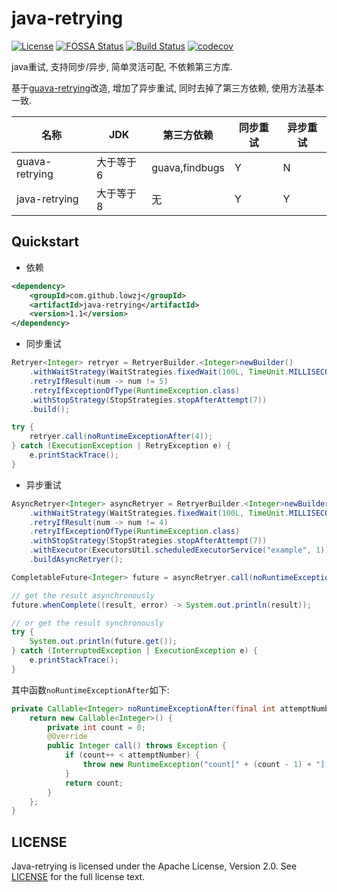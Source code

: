 # java-retrying

[![License](https://img.shields.io/badge/License-Apache%202-brightgreen.svg)](https://github.com/lowzj/java-retrying/blob/master/LICENSE)
[![FOSSA Status](https://app.fossa.io/api/projects/git%2Bgithub.com%2Flowzj%2Fjava-retrying.svg?type=shield)](https://app.fossa.io/projects/git%2Bgithub.com%2Flowzj%2Fjava-retrying?ref=badge_shield)
[![Build Status](https://travis-ci.org/lowzj/java-retrying.svg?branch=master)](https://travis-ci.org/lowzj/java-retrying)
[![codecov](https://codecov.io/gh/lowzj/java-retrying/branch/master/graph/badge.svg)](https://codecov.io/gh/lowzj/java-retrying)

java重试, 支持同步/异步, 简单灵活可配, 不依赖第三方库.

基于[guava-retrying](https://github.com/rholder/guava-retrying)改造, 增加了异步重试, 同时去掉了第三方依赖, 使用方法基本一致.

名称 | JDK | 第三方依赖 | 同步重试 | 异步重试
---- | --- | ---- | -------- | --------
guava-retrying | 大于等于6 | guava,findbugs | Y | N
java-retrying | 大于等于8 | 无 | Y | Y

## Quickstart

* 依赖
```xml
<dependency>
    <groupId>com.github.lowzj</groupId>
    <artifactId>java-retrying</artifactId>
    <version>1.1</version>
</dependency>
```

* 同步重试
```java
Retryer<Integer> retryer = RetryerBuilder.<Integer>newBuilder()
    .withWaitStrategy(WaitStrategies.fixedWait(100L, TimeUnit.MILLISECONDS))
    .retryIfResult(num -> num != 5)
    .retryIfExceptionOfType(RuntimeException.class)
    .withStopStrategy(StopStrategies.stopAfterAttempt(7))
    .build();

try {
    retryer.call(noRuntimeExceptionAfter(4));
} catch (ExecutionException | RetryException e) {
    e.printStackTrace();
}
```

* 异步重试
```java
AsyncRetryer<Integer> asyncRetryer = RetryerBuilder.<Integer>newBuilder()
    .withWaitStrategy(WaitStrategies.fixedWait(100L, TimeUnit.MILLISECONDS))
    .retryIfResult(num -> num != 4)
    .retryIfExceptionOfType(RuntimeException.class)
    .withStopStrategy(StopStrategies.stopAfterAttempt(7))
    .withExecutor(ExecutorsUtil.scheduledExecutorService("example", 1))
    .buildAsyncRetryer();

CompletableFuture<Integer> future = asyncRetryer.call(noRuntimeExceptionAfter(3));

// get the result asynchronously
future.whenComplete((result, error) -> System.out.println(result));

// or get the result synchronously
try {
    System.out.println(future.get());
} catch (InterruptedException | ExecutionException e) {
    e.printStackTrace();
}
```

其中函数`noRuntimeExceptionAfter`如下:
```java
private Callable<Integer> noRuntimeExceptionAfter(final int attemptNumber) {
    return new Callable<Integer>() {
        private int count = 0;
        @Override
        public Integer call() throws Exception {
            if (count++ < attemptNumber) {
                throw new RuntimeException("count[" + (count - 1) + "] < attemptNumber[" + attemptNumber + "]");
            }
            return count;
        }
    };
}
```

## LICENSE

Java-retrying is licensed under the Apache License, Version 2.0. See [LICENSE](https://github.com/lowzj/java-retrying/blob/master/LICENSE) for the full license text.
